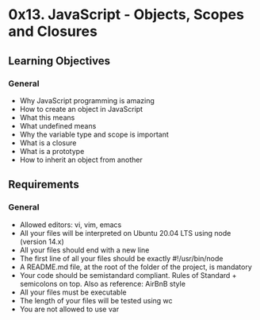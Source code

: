 # 0x13. JavaScript - Objects, Scopes and Closures

## Learning Objectives

### General

- Why JavaScript programming is amazing 
- How to create an object in JavaScript 
- What this means 
- What undefined means 
- Why the variable type and scope is important 
- What is a closure 
- What is a prototype 
- How to inherit an object from another 

## Requirements 

### General

- Allowed editors: vi, vim, emacs 
- All your files will be interpreted on Ubuntu 20.04 LTS using node (version 14.x) 
- All your files should end with a new line 
- The first line of all your files should be exactly #!/usr/bin/node 
- A README.md file, at the root of the folder of the project, is mandatory 
- Your code should be semistandard compliant. Rules of Standard + semicolons on top. Also as reference: AirBnB style 
- All your files must be executable 
- The length of your files will be tested using wc 
- You are not allowed to use var 
